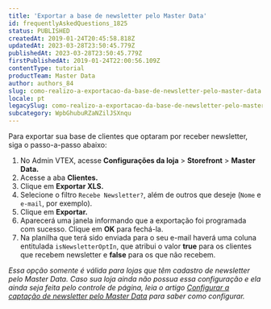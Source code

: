 ```yaml
---
title: 'Exportar a base de newsletter pelo Master Data'
id: frequentlyAskedQuestions_1825
status: PUBLISHED
createdAt: 2019-01-24T20:45:58.818Z
updatedAt: 2023-03-28T23:50:45.779Z
publishedAt: 2023-03-28T23:50:45.779Z
firstPublishedAt: 2019-01-24T22:00:56.109Z
contentType: tutorial
productTeam: Master Data
author: authors_84
slug: como-realizo-a-exportacao-da-base-de-newsletter-pelo-master-data
locale: pt
legacySlug: como-realizo-a-exportacao-da-base-de-newsletter-pelo-master-data
subcategory: WpbGhubuRZaNZilJSXnqu
---
```


Para exportar sua base de clientes que optaram por receber newsletter, siga o passo-a-passo abaixo:

1. No Admin VTEX, acesse **Configurações da loja** > **Storefront** > **Master Data.**
2. Acesse a aba **Clientes.**
3. Clique em **Exportar XLS.**
4. Selecione o filtro `Recebe Newsletter?`, além de outros que deseje (`Nome` e `e-mail`, por exemplo).
5. Clique em **Exportar.**
6. Aparecerá uma janela informando que a exportação foi programada com sucesso. Clique em **OK** para fechá-la.
7. Na planilha que terá sido enviada para o seu e-mail haverá uma coluna entitulada `isNewsletterOptIn`, que atribui o valor **true** para os clientes que recebem newsletter e **false** para os que não recebem.

_Essa opção somente é válida para lojas que têm cadastro de newsletter pelo Master Data. Caso sua loja ainda não possua essa configuração e ela ainda seja feita pelo controle de página, leia o artigo [Configurar a captação de newsletter pelo Master Data](/pt/tutorial/como-configuro-a-captacao-de-newsletter-pelo-master-data--frequentlyAskedQuestions_1816) para saber como configurar._
